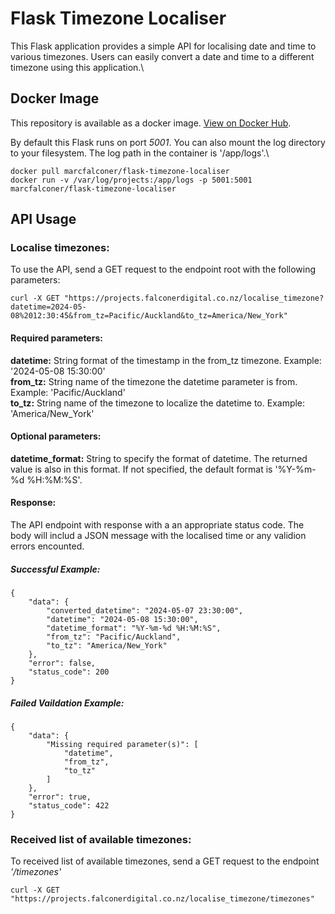 # Flask Timezone Localiser

This Flask application provides a simple API for localising date and time to various timezones. Users can easily convert a date and time to a different timezone using this application.\\

## Docker Image

This repository is available as a docker image. [View on Docker Hub](https://hub.docker.com/repository/docker/marcfalconer/flask-timezone-localiser/general).

By default this Flask runs on port *5001*. You can also mount the log directory to your filesystem. The log path in the container is '/app/logs'.\

```console
docker pull marcfalconer/flask-timezone-localiser
docker run -v /var/log/projects:/app/logs -p 5001:5001 marcfalconer/flask-timezone-localiser
```

## API Usage

### Localise timezones:
To use the API, send a GET request to the endpoint root with the following parameters:

```console
curl -X GET "https://projects.falconerdigital.co.nz/localise_timezone?datetime=2024-05-08%2012:30:45&from_tz=Pacific/Auckland&to_tz=America/New_York"
```

#### Required parameters:
**datetime:** String format of the timestamp in the from_tz timezone. Example: '2024-05-08 15:30:00'\
**from_tz:** String name of the timezone the datetime parameter is from. Example: 'Pacific/Auckland'\
**to_tz:** String name of the timezone to localize the datetime to. Example: 'America/New_York'

#### Optional parameters:
**datetime_format:** String to specify the format of datetime. The returned value is also in this format. If not specified, the default format is '%Y-%m-%d %H:%M:%S'.

#### Response:
The API endpoint with response with a an appropriate status code. The body will includ a JSON message with the localised time or any validion errors encounted.

##### Successful Example:
```jsonc
{
    "data": {
        "converted_datetime": "2024-05-07 23:30:00",
        "datetime": "2024-05-08 15:30:00",
        "datetime_format": "%Y-%m-%d %H:%M:%S",
        "from_tz": "Pacific/Auckland",
        "to_tz": "America/New_York"
    },
    "error": false,
    "status_code": 200
}
```

##### Failed Vaildation  Example:
```jsonc
{
    "data": {
        "Missing required parameter(s)": [
            "datetime",
            "from_tz",
            "to_tz"
        ]
    },
    "error": true,
    "status_code": 422
}
```

### Received list of available timezones:
To received list of available timezones, send a GET request to the endpoint *'/timezones'*

```console
curl -X GET "https://projects.falconerdigital.co.nz/localise_timezone/timezones"
```